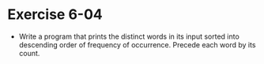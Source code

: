 # Exercise 6-04

- Write a program that prints the distinct words in its input sorted into descending order of frequency of occurrence.
Precede each word by its count.
